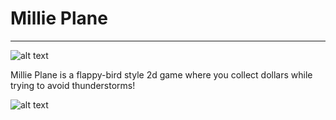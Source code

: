  # Millie Plane
------------------------------------

![alt text](https://danpayne.info/mp.png)

Millie Plane is a flappy-bird style 2d game where you collect dollars while trying to avoid thunderstorms! 


![alt text](https://danpayne.info/static/media/milliePlane.f03e8a7996f1e07ecd57.png)
